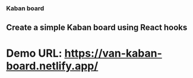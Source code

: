 ### Kaban board

## Create a simple Kaban board using React hooks

# Demo URL: https://van-kaban-board.netlify.app/
